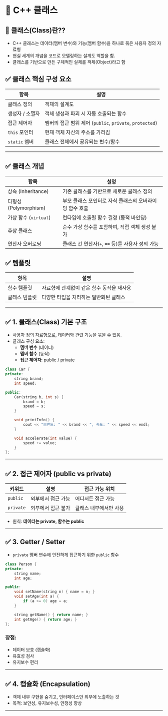 # 🚀 C++ 클래스


## 📘 클래스(Class)란??

- C++ 클래스는 데이터(멤버 변수)와 기능(멤버 함수)을 하나로 묶은 사용자 정의 자료형
- 현실 세계의 개념을 코드로 모델링하는 설계도 역할을 함.
- 클래스를 기반으로 만든 구체적인 실체를 객체(Object)라고 함

## ✅ 클래스 핵심 구성 요소

| 항목 | 설명 |
|------|------|
| 클래스 정의 | 객체의 설계도 |
| 생성자 / 소멸자 | 객체 생성과 파괴 시 자동 호출되는 함수 |
| 접근 제어자 | 멤버의 접근 범위 제어 (`public`, `private`, `protected`) |
| `this` 포인터 | 현재 객체 자신의 주소를 가리킴 |
| `static` 멤버 | 클래스 전체에서 공유되는 변수/함수 |

---

## ✅ 클래스  개념

| 항목 | 설명 |
|------|------|
| 상속 (Inheritance) | 기존 클래스를 기반으로 새로운 클래스 정의 |
| 다형성 (Polymorphism) | 부모 클래스 포인터로 자식 클래스의 오버라이딩 함수 호출 |
| 가상 함수 (`virtual`) | 런타임에 호출될 함수 결정 (동적 바인딩) |
| 추상 클래스 | 순수 가상 함수를 포함하며, 직접 객체 생성 불가 |
| 연산자 오버로딩 | 클래스 간 연산자(`+`, `==` 등)를 사용자 정의 가능 |


## ✅ 템플릿

| 항목 | 설명 |
|------|------|
| 함수 템플릿 | 자료형에 관계없이 같은 함수 동작을 재사용 |
| 클래스 템플릿 | 다양한 타입을 처리하는 일반화된 클래스 |

---


## ✅ 1. 클래스(Class) 기본 구조

- 사용자 정의 자료형으로, 데이터와 관련 기능을 묶을 수 있음.
- 클래스 구성 요소:
  - **멤버 변수** (데이터)
  - **멤버 함수** (동작)
  - **접근 제어자**: public / private

```cpp
class Car {
private:
    string brand;
    int speed;

public:
    Car(string b, int s) {
        brand = b;
        speed = s;
    }

    void printInfo() {
        cout << "브랜드: " << brand << ", 속도: " << speed << endl;
    }

    void accelerate(int value) {
        speed += value;
    }
};
```

---

## ✅ 2. 접근 제어자 (public vs private)

| 키워드 | 설명 | 접근 가능 위치 |
|--------|------|----------------|
| `public` | 외부에서 접근 가능 | 어디서든 접근 가능 |
| `private` | 외부에서 접근 불가 | 클래스 내부에서만 사용 |

- 원칙: **데이터는 private, 함수는 public**

---

## ✅ 3. Getter / Setter

- `private` 멤버 변수에 안전하게 접근하기 위한 `public` 함수

```cpp
class Person {
private:
    string name;
    int age;

public:
    void setName(string n) { name = n; }
    void setAge(int a) {
        if (a >= 0) age = a;
    }

    string getName() { return name; }
    int getAge() { return age; }
};
```

### 장점:
- 데이터 보호 (캡슐화)
- 유효성 검사
- 유지보수 편리

---

## ✅ 4. 캡슐화 (Encapsulation)

- 객체 내부 구현을 숨기고, 인터페이스만 외부에 노출하는 것
- 목적: 보안성, 유지보수성, 안정성 향상

---


